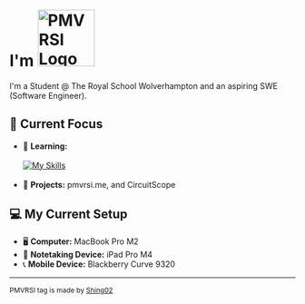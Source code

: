 <h1 style="vertical-align: middle">
    I'm <img src="https://cdn.discordapp.com/attachments/1249331121238442090/1302622279410384956/Pmvrsi.png?ex=6728c908&is=67277788&hm=aa2a6c3e9fdf71598fefac1c7ccebe659056e3ee860ba5f6a28e9b5904b359c6&" alt="PMVRSI Logo" width="100">
</h1>

I'm a Student @ The Royal School Wolverhampton and an aspiring SWE (Software Engineer).   

## 🔭 Current Focus
* 🌱 **Learning:** <br> <br>
  [![My Skills](https://skillicons.dev/icons?i=html,css,js,py,swift&perline=5&theme=light&size=32)](https://skillicons.dev) 
   <br> <br>
* 📁 **Projects:** pmvrsi.me, and CircuitScope
  
## 💻 My Current Setup
* 🖥️ **Computer:** MacBook Pro M2
* 📱 **Notetaking Device:** iPad Pro M4
* 📞 **Mobile Device:** Blackberry Curve 9320

---

<p style="font-size: 12px;">PMVRSI tag is made by <a href="https://www.youtube.com/@Shing02tv">Shing02</a></p>
